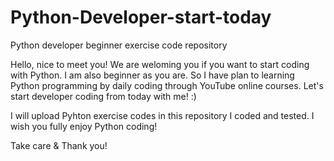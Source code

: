 # Python-Developer-start-today
Python developer beginner exercise code repository

Hello, nice to meet you! We are weloming you if you want to start coding with Python.
I am also beginner as you are. So I have plan to learning Python programming by daily coding through YouTube online courses.
Let's start developer coding from today with me! :)

I will upload Pyhton exercise codes in this repository I coded and tested.
I wish you fully enjoy Python coding!

Take care & Thank you!

